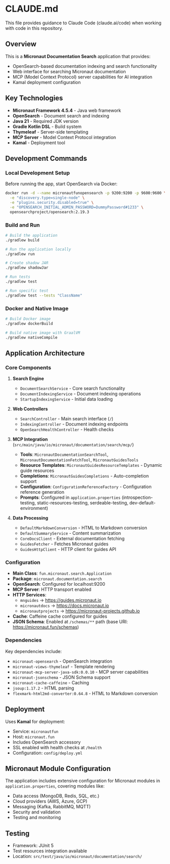 # CLAUDE.md

This file provides guidance to Claude Code (claude.ai/code) when working with code in this repository.

## Overview

This is a **Micronaut Documentation Search** application that provides:
- OpenSearch-based documentation indexing and search functionality
- Web interface for searching Micronaut documentation
- MCP (Model Context Protocol) server capabilities for AI integration
- Kamal deployment configuration

## Key Technologies

- **Micronaut Framework 4.5.4** - Java web framework
- **OpenSearch** - Document search and indexing
- **Java 21** - Required JDK version
- **Gradle Kotlin DSL** - Build system
- **Thymeleaf** - Server-side templating
- **MCP Server** - Model Context Protocol integration
- **Kamal** - Deployment tool

## Development Commands

### Local Development Setup

Before running the app, start OpenSearch via Docker:
```bash
docker run -d --name micronautfunopensearch -p 9200:9200 -p 9600:9600 \
  -e "discovery.type=single-node" \
  -e "plugins.security.disabled=true" \
  -e "OPENSEARCH_INITIAL_ADMIN_PASSWORD=DummyPassword#1233" \
  opensearchproject/opensearch:2.19.3
```

### Build and Run
```bash
# Build the application
./gradlew build

# Run the application locally
./gradlew run

# Create shadow JAR
./gradlew shadowJar

# Run tests
./gradlew test

# Run specific test
./gradlew test --tests "ClassName"
```

### Docker and Native Image
```bash
# Build Docker image
./gradlew dockerBuild

# Build native image with GraalVM
./gradlew nativeCompile
```

## Application Architecture

### Core Components

1. **Search Engine**
   - `DocumentSearchService` - Core search functionality
   - `DocumentIndexingService` - Document indexing operations  
   - `StartupIndexingService` - Initial data loading

2. **Web Controllers**
   - `SearchController` - Main search interface (`/`)
   - `IndexingController` - Document indexing endpoints
   - `OpenSearchHealthController` - Health checks

3. **MCP Integration** (`src/main/java/io/micronaut/documentation/search/mcp/`)
   - **Tools**: `MicronautDocumentationSearchTool`, `MicronautDocumentationFetchTool`, `MicronautGuidesTools`
   - **Resource Templates**: `MicronautGuidesResourceTemplates` - Dynamic guide resources
   - **Completions**: `MicronautGuidesCompletions` - Auto-completion support
   - **Configuration**: `ConfigurationReferenceFactory` - Configuration reference generation
   - **Prompts**: Configured in `application.properties` (introspection-testing, static-resources-testing, serdeable-testing, dev-default-environment)

4. **Data Processing**
   - `DefaultMarkdownConversion` - HTML to Markdown conversion
   - `DefaultSummaryService` - Content summarization
   - `CoreDocsClient` - External documentation fetching
   - `GuidesFetcher` - Fetches Micronaut guides
   - `GuidesHttpClient` - HTTP client for guides API

### Configuration

- **Main Class**: `fun.micronaut.search.Application`
- **Package**: `micronaut.documentation.search`
- **OpenSearch**: Configured for localhost:9200
- **MCP Server**: HTTP transport enabled
- **HTTP Services**:
  - `mnguides` → https://guides.micronaut.io
  - `micronautdocs` → https://docs.micronaut.io
  - `micronautprojects` → https://micronaut-projects.github.io
- **Cache**: Caffeine cache configured for guides
- **JSON Schema**: Enabled at `/schemas/**` path (base URI: https://micronaut.fun/schemas)

### Dependencies

Key dependencies include:
- `micronaut-opensearch` - OpenSearch integration
- `micronaut-views-thymeleaf` - Template rendering
- `micronaut-mcp-server-java-sdk:0.0.10` - MCP server capabilities
- `micronaut-jsonschema` - JSON Schema support
- `micronaut-cache-caffeine` - Caching
- `jsoup:1.17.2` - HTML parsing
- `flexmark-html2md-converter:0.64.8` - HTML to Markdown conversion

## Deployment

Uses **Kamal** for deployment:
- Service: `micronautfun`
- Host: `micronaut.fun`
- Includes OpenSearch accessory
- SSL enabled with health checks at `/health`
- Configuration: `config/deploy.yml`

## Micronaut Module Configuration

The application includes extensive configuration for Micronaut modules in `application.properties`, covering modules like:
- Data access (MongoDB, Redis, SQL, etc.)
- Cloud providers (AWS, Azure, GCP)
- Messaging (Kafka, RabbitMQ, MQTT)
- Security and validation
- Testing and monitoring

## Testing

- Framework: JUnit 5
- Test resources integration available
- Location: `src/test/java/io/micronaut/documentation/search/`
